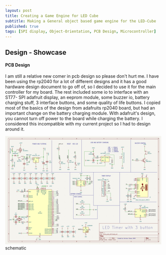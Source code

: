 ```yaml
---
layout: post
title: Creating a Game Engine for LED Cube
subtitle: Making a General object based game engine for the LED-Cube
published: true
tags: [SPI display, Object-Orientation, PCB Design, Microcontroller]
---
```


## Design - Showcase


#### PCB Design 

I am still a relative new comer in pcb design so please don't hurt me. I have been using the rp2040 for a lot of different designs and it has a good hardware design document to go off of, so I decided to use it for the main controller for my board. The rest included some io to interface with an ST77- SPI adafruit display, an eeprom module, some buzzer io, battery charging stuff, 3 interface buttons, and some quality of life buttons. I copied most of the basics of the design from adafruits rp2040 board, but had an important change on the battery charging module. With adafruit's design, you cannot turn off power to the board while charging the battery. I considered this incompatible with my current project so I had to design around it.     



![schematic](https://github.com/hbchaney/Blog_pictures/blob/master/Marianne_timer/Screenshot%202023-08-13%20111649.jpg)schematic
